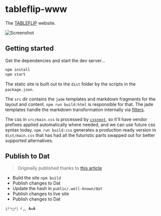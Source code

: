 tableflip-www
=============

The [TABLEFLIP](https://tableflip.io) website.

![Screenshot](https://cloud.githubusercontent.com/assets/58871/15574380/e75751de-2344-11e6-978f-4c8b0b0e8095.png)

## Getting started

Get the dependencies and start the dev server...

```sh
npm install
npm start
```

The static site is built out to the `dist` folder by the scripts in the `package.json`.

The `src` dir contains the `jade` templates and markdown fragments for the layout and content. `npm run build:html` is responsible for that. The jade templates handle the markdown transformation internally via [filters][1].

The css in `src/main.css` is processed by [`cssnext`][2], so it'll have vendor prefixes applied automatically where needed, and we can use future css syntax today. `npm run build:css` generates a production ready version in `dist/main.css` that has had all the futuristic parts swapped out for better supported alternatives.

## Publish to Dat

> Originally published thanks to [this article](https://handbook.protozoa.nz/experiments/p2p_github_pages.html)

* Build the site `npm build`
* Publish changes to Dat
* Update the hash in `public/.well-known/dat`
* Publish changes to live site
* Publish changes to Dat

`(╯°□°）╯︵ ┻━┻`

[1]: http://jade-lang.com/reference/filters/
[2]: http://cssnext.io/features/
